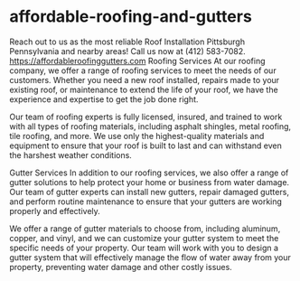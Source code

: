 # affordable-roofing-and-gutters
Reach out to us as the most reliable Roof Installation Pittsburgh Pennsylvania and nearby areas! Call us now at (412) 583-7082.
https://affordableroofinggutters.com
Roofing Services
At our roofing company, we offer a range of roofing services to meet the needs of our customers. Whether you need a new roof installed, repairs made to your existing roof, or maintenance to extend the life of your roof, we have the experience and expertise to get the job done right.

Our team of roofing experts is fully licensed, insured, and trained to work with all types of roofing materials, including asphalt shingles, metal roofing, tile roofing, and more. We use only the highest-quality materials and equipment to ensure that your roof is built to last and can withstand even the harshest weather conditions.

Gutter Services
In addition to our roofing services, we also offer a range of gutter solutions to help protect your home or business from water damage. Our team of gutter experts can install new gutters, repair damaged gutters, and perform routine maintenance to ensure that your gutters are working properly and effectively.

We offer a range of gutter materials to choose from, including aluminum, copper, and vinyl, and we can customize your gutter system to meet the specific needs of your property. Our team will work with you to design a gutter system that will effectively manage the flow of water away from your property, preventing water damage and other costly issues.
